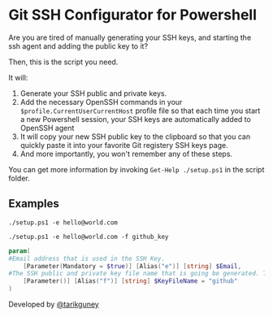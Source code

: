 # Git SSH Configurator for Powershell

Are you are tired of manually generating your SSH keys, and starting the ssh agent and adding the public key to it?

Then, this is the script you need.

It will:
1. Generate your SSH public and private keys.
2. Add the necessary OpenSSH commands in your `$profile.CurrentUserCurrentHost` profile file so that each time you start a new Powershell session, your SSH keys are automatically added to OpenSSH agent
3. It will copy your new SSH public key to the clipboard so that you can quickly paste it into your favorite Git registery SSH keys page.
4. And more importantly, you won't remember any of these steps.

You can get more information by invoking `Get-Help ./setup.ps1` in the script folder.

## Examples

`./setup.ps1 -e hello@world.com`

`./setup.ps1 -e hello@world.com -f github_key`

```powershell
param(
#Email address that is used in the SSH Key.
    [Parameter(Mandatory = $true)] [Alias("e")] [string] $Email,
#The SSH public and private key file name that is going be generated. The default is github.
    [Parameter()] [Alias("f")] [string] $KeyFileName = "github"
)
```

Developed by [@tarikguney](https://github.com/tarikguney)